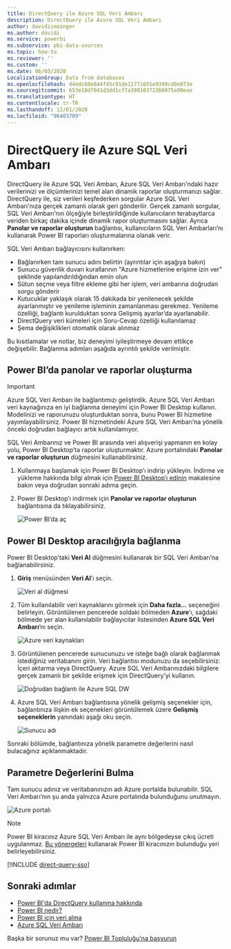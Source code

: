 ```yaml
---
title: DirectQuery ile Azure SQL Veri Ambarı
description: DirectQuery ile Azure SQL Veri Ambarı
author: davidiseminger
ms.author: davidi
ms.service: powerbi
ms.subservice: pbi-data-sources
ms.topic: how-to
ms.reviewer: ''
ms.custom: ''
ms.date: 06/03/2020
LocalizationGroup: Data from databases
ms.openlocfilehash: d4edc60e844f45c91de11771655e9399cd0e073e
ms.sourcegitcommit: 653e18d7041d3dd1cf7a38010372366975a98eae
ms.translationtype: HT
ms.contentlocale: tr-TR
ms.lasthandoff: 12/01/2020
ms.locfileid: "96403709"
---
```

# <a name="azure-sql-data-warehouse-with-directquery"></a>DirectQuery ile Azure SQL Veri Ambarı

DirectQuery ile Azure SQL Veri Ambarı, Azure SQL Veri Ambarı'ndaki hazır verilerinizi ve ölçümlerinizi temel alan dinamik raporlar oluşturmanızı sağlar. DirectQuery ile, siz verileri keşfederken sorgular Azure SQL Veri Ambarı'nıza gerçek zamanlı olarak geri gönderilir. Gerçek zamanlı sorgular, SQL Veri Ambarı’nın ölçeğiyle birleştirildiğinde kullanıcıların terabaytlarca veriden birkaç dakika içinde dinamik rapor oluşturmasını sağlar. Ayrıca **Panolar ve raporlar oluşturun** bağlantısı, kullanıcıların SQL Veri Ambarları’nı kullanarak Power BI raporları oluşturmalarına olanak verir.

SQL Veri Ambarı bağlayıcısını kullanırken:

* Bağlanırken tam sunucu adını belirtin (ayrıntılar için aşağıya bakın)
* Sunucu güvenlik duvarı kurallarının "Azure hizmetlerine erişime izin ver" şeklinde yapılandırıldığından emin olun
* Sütun seçme veya filtre ekleme gibi her işlem, veri ambarına doğrudan sorgu gönderir
* Kutucuklar yaklaşık olarak 15 dakikada bir yenilenecek şekilde ayarlanmıştır ve yenileme işleminin zamanlanması gerekmez.  Yenileme özelliği, bağlantı kurulduktan sonra Gelişmiş ayarlar’da ayarlanabilir.
* DirectQuery veri kümeleri için Soru-Cevap özelliği kullanılamaz
* Şema değişiklikleri otomatik olarak alınmaz

Bu kısıtlamalar ve notlar, biz deneyimi iyileştirmeye devam ettikçe değişebilir. Bağlanma adımları aşağıda ayrıntılı şekilde verilmiştir.

## <a name="build-dashboards-and-reports-in-power-bi"></a>Power BI’da panolar ve raporlar oluşturma

> [!Important]
> Azure SQL Veri Ambarı ile bağlantımızı geliştirdik. Azure SQL Veri Ambarı veri kaynağınıza en iyi bağlanma deneyimi için Power BI Desktop kullanın. Modelinizi ve raporunuzu oluşturduktan sonra, bunu Power BI hizmetine yayımlayabilirsiniz. Power BI hizmetindeki Azure SQL Veri Ambarı’na yönelik önceki doğrudan bağlayıcı artık kullanılamıyor.

SQL Veri Ambarınız ve Power BI arasında veri alışverişi yapmanın en kolay yolu, Power BI Desktop’ta raporlar oluşturmaktır. Azure portalındaki **Panolar ve raporlar oluşturun** düğmesini kullanabilirsiniz.

1. Kullanmaya başlamak için Power BI Desktop’ı indirip yükleyin. İndirme ve yükleme hakkında bilgi almak için [Power BI Desktop’ı edinin](../fundamentals/desktop-get-the-desktop.md) makalesine bakın veya doğrudan sonraki adıma geçin.

2. Power BI Desktop’ı indirmek için **Panolar ve raporlar oluşturun** bağlantısına da tıklayabilirsiniz.

    ![Power BI’da aç](media/service-azure-sql-data-warehouse-with-direct-connect/create-reports-01.png)


## <a name="connecting-through-power-bi-desktop"></a>Power BI Desktop aracılığıyla bağlanma

Power BI Desktop’taki **Veri Al** düğmesini kullanarak bir SQL Veri Ambarı’na bağlanabilirsiniz. 

1. **Giriş** menüsünden **Veri Al**’ı seçin.  

    ![Veri al düğmesi](media/service-azure-sql-data-warehouse-with-direct-connect/create-reports-02.png)

2. Tüm kullanılabilir veri kaynaklarını görmek için **Daha fazla...** seçeneğini belirleyin. Görüntülenen pencerede soldaki bölmeden **Azure**’ı, sağdaki bölmede yer alan kullanılabilir bağlayıcılar listesinden **Azure SQL Veri Ambarı**’nı seçin.

    ![Azure veri kaynakları](media/service-azure-sql-data-warehouse-with-direct-connect/create-reports-03.png)

3. Görüntülenen pencerede sunucunuzu ve isteğe bağlı olarak bağlanmak istediğiniz veritabanını girin. Veri bağlantısı modunuzu da seçebilirsiniz: İçeri aktarma veya DirectQuery. Azure SQL Veri Ambarınızdaki bilgilere gerçek zamanlı bir şekilde erişmek için DirectQuery’yi kullanın.

    ![Doğrudan bağlantı ile Azure SQL DW](media/service-azure-sql-data-warehouse-with-direct-connect/create-reports-04.png)

4. Azure SQL Veri Ambarı bağlantısına yönelik gelişmiş seçenekler için, bağlantınıza ilişkin ek seçenekleri görüntülemek üzere **Gelişmiş seçeneklerin** yanındaki aşağı oku seçin.

    ![Sunucu adı](media/service-azure-sql-data-warehouse-with-direct-connect/create-reports-05.png)

Sonraki bölümde, bağlantınıza yönelik parametre değerlerini nasıl bulacağınız açıklanmaktadır. 

## <a name="finding-parameter-values"></a>Parametre Değerlerini Bulma

Tam sunucu adınız ve veritabanınızın adı Azure portalda bulunabilir. SQL Veri Ambarı’nın şu anda yalnızca Azure portalında bulunduğunu unutmayın.

![Azure portalı](media/service-azure-sql-data-warehouse-with-direct-connect/azureportal.png)

> [!NOTE]
> Power BI kiracınız Azure SQL Veri Ambarı ile aynı bölgedeyse çıkış ücreti uygulanmaz. [Bu yönergeleri](../admin/service-admin-where-is-my-tenant-located.md) kullanarak Power BI kiracınızın bulunduğu yeri belirleyebilirsiniz.

[!INCLUDE [direct-query-sso](../includes/direct-query-sso.md)]

## <a name="next-steps"></a>Sonraki adımlar

* [Power BI'da DirectQuery kullanma hakkında](desktop-directquery-about.md)
* [Power BI nedir?](../fundamentals/power-bi-overview.md)  
* [Power BI için veri alma](service-get-data.md)  
* [Azure SQL Veri Ambarı](/azure/sql-data-warehouse/sql-data-warehouse-overview-what-is/)

Başka bir sorunuz mu var? [Power BI Topluluğu'na başvurun](https://community.powerbi.com/)